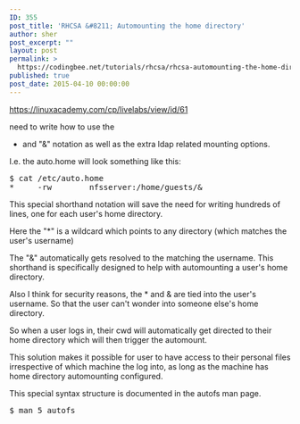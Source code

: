```yaml
---
ID: 355
post_title: 'RHCSA &#8211; Automounting the home directory'
author: sher
post_excerpt: ""
layout: post
permalink: >
  https://codingbee.net/tutorials/rhcsa/rhcsa-automounting-the-home-directory
published: true
post_date: 2015-04-10 00:00:00
---
```

https://linuxacademy.com/cp/livelabs/view/id/61

need to write how to use the 

* and "&" notation as well as the extra ldap related mounting options. 


I.e. the auto.home will look something like this:


<pre>$ cat /etc/auto.home
*     -rw        nfsserver:/home/guests/&
</pre>

This special shorthand notation will save the need for writing hundreds of lines, one for each user's home directory. 

Here the "*" is a wildcard which points to any directory (which matches the user's username)

The "&" automatically gets resolved to the matching the username. This shorthand is specifically designed to help with automounting a user's home directory. 

Also I think for security reasons, the * and & are tied into the user's username. So that the user can't wonder into someone else's home directory.  

So when a user logs in, their cwd will automatically get directed to their home directory which will then trigger the automount. 


This solution makes it possible for user to have access to their personal files irrespective of which machine the log into, as long as the machine has home directory automounting configured. 


This special syntax structure is documented in the autofs man page. 


<pre>
$ man 5 autofs
</pre>